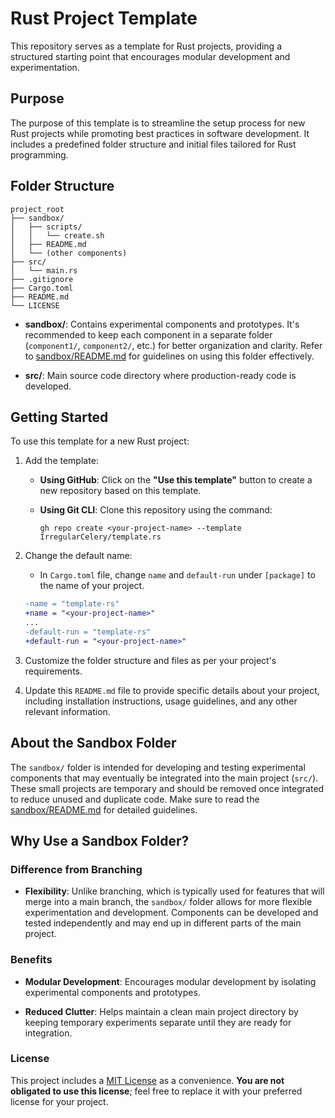  Rust Project Template
 =====================

This repository serves as a template for Rust projects, providing a structured starting point that encourages modular development and experimentation.

Purpose
-------

The purpose of this template is to streamline the setup process for new Rust projects while promoting best practices in software development. It includes a predefined folder structure and initial files tailored for Rust programming.

Folder Structure
----------------

```
project_root
├── sandbox/
│   ├── scripts/
│   │   └── create.sh
│   ├── README.md
│   └── (other components)
├── src/
│   └── main.rs
├── .gitignore
├── Cargo.toml
├── README.md
└── LICENSE
```

*   **sandbox/**: Contains experimental components and prototypes. It's recommended to keep each component in a separate folder (`component1/`, `component2/`, etc.) for better organization and clarity. Refer to [sandbox/README.md](./sandbox/README.md) for guidelines on using this folder effectively.
    
*   **src/**: Main source code directory where production-ready code is developed.
    

Getting Started
---------------

To use this template for a new Rust project:

1. Add the template:
    * **Using GitHub**: Click on the **"Use this template"** button to create a new repository based on this template.
    
    * **Using Git CLI**: Clone this repository using the command:
        ```
        gh repo create <your-project-name> --template IrregularCelery/template.rs
        ```
3.  Change the default name:
    * In `Cargo.toml` file, change `name` and `default-run` under `[package]` to the name of your project.
    ```diff
    -name = "template-rs"
    +name = "<your-project-name>"
    ...
    -default-run = "template-rs"
    +default-run = "<your-project-name>"
    ```

3.  Customize the folder structure and files as per your project's requirements.
    
4.  Update this `README.md` file to provide specific details about your project, including installation instructions, usage guidelines, and any other relevant information.
    

About the Sandbox Folder
------------------------

The `sandbox/` folder is intended for developing and testing experimental components that may eventually be integrated into the main project (`src/`). These small projects are temporary and should be removed once integrated to reduce unused and duplicate code. Make sure to read the [sandbox/README.md](./sandbox/README.md) for detailed guidelines.

Why Use a Sandbox Folder?
-------------------------

### Difference from Branching

*   **Flexibility**: Unlike branching, which is typically used for features that will merge into a main branch, the `sandbox/` folder allows for more flexible experimentation and development. Components can be developed and tested independently and may end up in different parts of the main project.

### Benefits

*   **Modular Development**: Encourages modular development by isolating experimental components and prototypes.
    
*   **Reduced Clutter**: Helps maintain a clean main project directory by keeping temporary experiments separate until they are ready for integration.
    

### License

This project includes a [MIT License](./LICENSE) as a convenience. **You are not obligated to use this license**; feel free to replace it with your preferred license for your project.


